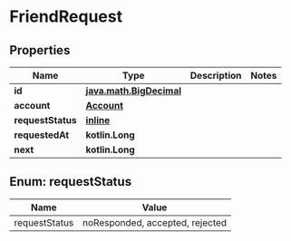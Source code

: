 
# FriendRequest

## Properties
Name | Type | Description | Notes
------------ | ------------- | ------------- | -------------
**id** | [**java.math.BigDecimal**](java.math.BigDecimal.md) |  | 
**account** | [**Account**](Account.md) |  | 
**requestStatus** | [**inline**](#RequestStatusEnum) |  | 
**requestedAt** | **kotlin.Long** |  | 
**next** | **kotlin.Long** |  | 


<a name="RequestStatusEnum"></a>
## Enum: requestStatus
Name | Value
---- | -----
requestStatus | noResponded, accepted, rejected



